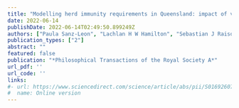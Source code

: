 ```yaml
---
title: "Modelling herd immunity requirements in Queensland: impact of vaccination effectiveness, hesitancy, and variants of SARS-CoV-2"
date: 2022-06-14
publishDate: 2022-06-14T02:49:50.899249Z
authors: ["Paula Sanz-Leon", "Lachlan H W Hamilton", "Sebastian J Raison", "Anna J. X. Pan", "Nathan J Stevenson", "Robyn M Stuart", "Romesh G Abeysuriya", "Cliff C Kerr", "Stephen B Lambert", "James A Roberts"]
publication_types: ["2"]
abstract: ""
featured: false
publication: "*Philosophical Transactions of the Royal Society A*"
url_pdf: ''
url_code: ''
links:
#- url: https://www.sciencedirect.com/science/article/abs/pii/S0169260721002686
#  name: Online version
---
```


